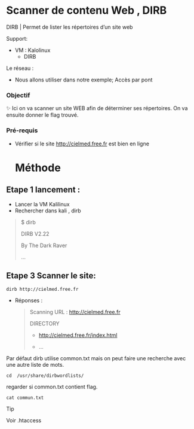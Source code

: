 # Scanner de contenu Web , DIRB

DIRB  | Permet de lister les répertoires d’un site web

Support:

* VM : Kalolinux
  * DIRB


Le réseau :
* Nous allons utiliser dans notre exemple; Accès par pont

### Objectif
✨ Ici on va scanner un site WEB afin de déterminer ses répertoires. On va ensuite donner le flag trouvé.

### Pré-requis

* Vérifier si le site http://cielmed.free.fr est bien en ligne

  # Méthode

## Etape 1 lancement :
* Lancer la VM Kalilinux
* Rechercher dans kali , dirb
> $ dirb
>
> DIRB V2.22
>
> By The Dark Raver
>
> ...
> 

## Etape 3 Scanner le site:

    dirb http://cielmed.free.fr

* Réponses :
   > Scanning URL : http://cielmed.free.fr
   >
   > DIRECTORY
   >
   > + http://cielmed.free.fr/index.html
   >
   > + ... 

Par défaut dirb utilise common.txt mais on peut faire une recherche avec une autre liste de mots.

    cd  /usr/share/dirbwordlists/

regarder si common.txt contient flag.

    cat commun.txt

> [!TIP]
>
> Voir .htaccess
